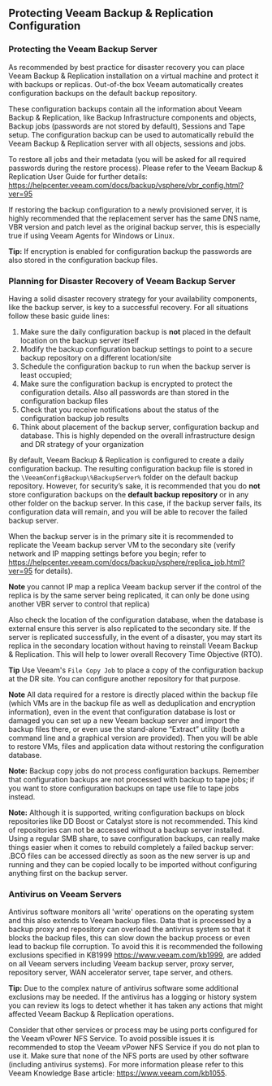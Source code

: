Protecting Veeam Backup & Replication Configuration
---------------------------------------------------

### Protecting the Veeam Backup Server

As recommended by best practice for disaster recovery you can place
Veeam Backup & Replication installation on a virtual machine and protect
it with backups or replicas. Out-of-the box Veeam automatically creates
configuration backups on the default backup repository.

These configuration backups contain all the information about Veeam Backup & Replication, like Backup Infrastructure components and objects, Backup jobs (passwords are not stored by default), Sessions and Tape setup. The configuration backup can be used to automatically rebuild the Veeam Backup & Replication server with all objects, sessions and jobs.

To restore all jobs and their metadata (you will be asked for all required passwords during the restore process). Please refer to the
Veeam Backup & Replication User Guide for further details:
<https://helpcenter.veeam.com/docs/backup/vsphere/vbr_config.html?ver=95>

If restoring the backup configuration to a newly provisioned server, it is highly recommended that the replacement server has the same DNS name, VBR version and patch level as the original backup server, this is especially true if using Veeam Agents for Windows or Linux.  

**Tip:** If encryption is enabled for configuration backup the passwords
are also stored in the configuration backup files.

### Planning for Disaster Recovery of Veeam Backup Server
Having a solid disaster recovery strategy for your availability components, like the backup server, is key to a successful recovery. For all situations follow these basic guide lines:

1. Make sure the daily configuration backup is **not** placed in the default location on the backup server itself
2. Modify the backup configuration backup settings to point to a secure backup repository on a different location/site
3. Schedule the configuration backup to run when the backup server is least occupied;
4. Make sure the configuration backup is encrypted to protect the configuration details. Also all passwords are than stored in the configuration backup files
5. Check that you receive notifications about the status of the configuration backup job results
6. Think about placement of the backup server, configuration backup and database. This is highly depended on the overall infrastructure design and DR strategy of your organization

By default, Veeam Backup & Replication is configured to create a daily configuration backup. The resulting configuration backup file is stored in the `\VeeamConfigBackup\%BackupServer%` folder on the default backup repository. However, for security’s sake, it is recommended that you do **not** store configuration backups on the **default backup repository** or in any other folder on the backup server. In this case, if the backup server fails, its configuration data will remain, and you will be able to recover the failed backup server.

When the backup server is in the primary site it is recommended to replicate the Veeam backup server VM to the secondary site (verify network and IP mapping settings before you begin; refer to <https://helpcenter.veeam.com/docs/backup/vsphere/replica_job.html?ver=95>
for details).

**Note** you cannot IP map a replica Veeam backup server if the control of the replica is by the same server being replicated, it can only be done using another VBR server to control that replica)

Also check the location of the configuration database, when the database is external ensure this server is also replicated to the secondary site. If the server is replicated successfully, in the event of a disaster, you may start its replica in the secondary location without having to reinstall Veeam Backup & Replication. This will help to lower overall Recovery Time Objective (RTO).

**Tip** Use Veeam's `File Copy Job` to place a copy of the configuration backup at the DR site. You can configure another repository for that purpose.

**Note** All data required for a restore is directly placed within the backup file (which VMs are in the backup file as well as deduplication and encryption information), even in the event that configuration database is lost or damaged you can set up a new Veeam backup server and import the backup files there, or even use the stand-alone “Extract” utility (both a command line and a graphical version are provided). Then you will be able to restore VMs, files and application data without restoring the configuration database.

**Note:** Backup copy jobs do not process configuration backups. Remember that configuration backups are not processed with backup to tape jobs; if you want to store configuration backups on tape use file to tape jobs instead.

**Note:** Although it is supported, writing configuration backups on block repositories like DD Boost or Catalyst store is not recommended. This kind of repositories can not be accessed without a backup server installed. Using a regular SMB share, to save configuration backups, can really make things easier when it comes to rebuild completely a failed backup server: .BCO files can be accessed directly as soon as the new server is up and running and they can be copied locally to be imported without configuring anything first on the backup server.



### Antivirus on Veeam Servers

Antivirus software monitors all 'write' operations on the operating system and this also extends to Veeam backup files. Data that is processed by a backup proxy and repository can overload the antivirus system so that it blocks the backup files, this can slow down the backup process or even lead to backup file corruption. To avoid this it is recommended the following exclusions specified in KB1999 <https://www.veeam.com/kb1999>, are added on all Veeam servers including Veeam backup server, proxy server, repository server, WAN accelerator server, tape server, and others.

**Tip:** Due to the complex nature of antivirus software some additional exclusions may be needed. If the antivirus has a logging or history system you can review its logs to detect whether it has taken any actions that might affected Veeam Backup & Replication operations.

Consider that other services or process may be using ports configured for the Veeam vPower NFS Service. To avoid possible issues it is recommended to stop the Veeam vPower NFS Service if you do not plan to use it. Make sure that none of the NFS ports are used by other software (including antivirus systems). For more information please refer to this Veeam Knowledge Base article: <https://www.veeam.com/kb1055>.
